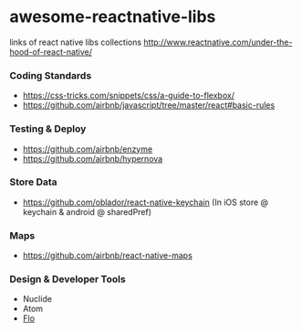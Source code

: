 # awesome-reactnative-libs
links of react native libs collections
http://www.reactnative.com/under-the-hood-of-react-native/

### Coding Standards
- https://css-tricks.com/snippets/css/a-guide-to-flexbox/
- https://github.com/airbnb/javascript/tree/master/react#basic-rules

### Testing & Deploy
- https://github.com/airbnb/enzyme
- https://github.com/airbnb/hypernova

### Store Data
- https://github.com/oblador/react-native-keychain (In iOS store @ keychain & android @ sharedPref)

### Maps
- https://github.com/airbnb/react-native-maps

### Design & Developer Tools
- Nuclide
- Atom
- [Flo](https://www.youtube.com/watch?v=cXHTO2uE3Co)
